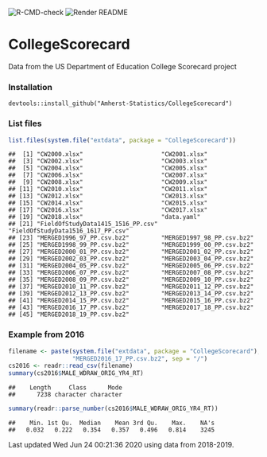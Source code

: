
![R-CMD-check](https://github.com/Amherst-Statistics/CollegeScorecard/workflows/R-CMD-check/badge.svg)
![Render
README](https://github.com/Amherst-Statistics/CollegeScorecard/workflows/Render%20README/badge.svg)

# CollegeScorecard

Data from the US Department of Education College Scorecard project

### Installation

`devtools::install_github("Amherst-Statistics/CollegeScorecard")`

### List files

``` r
list.files(system.file("extdata", package = "CollegeScorecard"))
```

    ##  [1] "CW2000.xlsx"                      "CW2001.xlsx"                     
    ##  [3] "CW2002.xlsx"                      "CW2003.xlsx"                     
    ##  [5] "CW2004.xlsx"                      "CW2005.xlsx"                     
    ##  [7] "CW2006.xlsx"                      "CW2007.xlsx"                     
    ##  [9] "CW2008.xlsx"                      "CW2009.xlsx"                     
    ## [11] "CW2010.xlsx"                      "CW2011.xlsx"                     
    ## [13] "CW2012.xlsx"                      "CW2013.xlsx"                     
    ## [15] "CW2014.xlsx"                      "CW2015.xlsx"                     
    ## [17] "CW2016.xlsx"                      "CW2017.xlsx"                     
    ## [19] "CW2018.xlsx"                      "data.yaml"                       
    ## [21] "FieldOfStudyData1415_1516_PP.csv" "FieldOfStudyData1516_1617_PP.csv"
    ## [23] "MERGED1996_97_PP.csv.bz2"         "MERGED1997_98_PP.csv.bz2"        
    ## [25] "MERGED1998_99_PP.csv.bz2"         "MERGED1999_00_PP.csv.bz2"        
    ## [27] "MERGED2000_01_PP.csv.bz2"         "MERGED2001_02_PP.csv.bz2"        
    ## [29] "MERGED2002_03_PP.csv.bz2"         "MERGED2003_04_PP.csv.bz2"        
    ## [31] "MERGED2004_05_PP.csv.bz2"         "MERGED2005_06_PP.csv.bz2"        
    ## [33] "MERGED2006_07_PP.csv.bz2"         "MERGED2007_08_PP.csv.bz2"        
    ## [35] "MERGED2008_09_PP.csv.bz2"         "MERGED2009_10_PP.csv.bz2"        
    ## [37] "MERGED2010_11_PP.csv.bz2"         "MERGED2011_12_PP.csv.bz2"        
    ## [39] "MERGED2012_13_PP.csv.bz2"         "MERGED2013_14_PP.csv.bz2"        
    ## [41] "MERGED2014_15_PP.csv.bz2"         "MERGED2015_16_PP.csv.bz2"        
    ## [43] "MERGED2016_17_PP.csv.bz2"         "MERGED2017_18_PP.csv.bz2"        
    ## [45] "MERGED2018_19_PP.csv.bz2"

### Example from 2016

``` r
filename <- paste(system.file("extdata", package = "CollegeScorecard"), 
                  "MERGED2016_17_PP.csv.bz2", sep = "/")
cs2016 <- readr::read_csv(filename)
summary(cs2016$MALE_WDRAW_ORIG_YR4_RT)
```

    ##    Length     Class      Mode 
    ##      7238 character character

``` r
summary(readr::parse_number(cs2016$MALE_WDRAW_ORIG_YR4_RT))
```

    ##    Min. 1st Qu.  Median    Mean 3rd Qu.    Max.    NA's 
    ##   0.032   0.222   0.354   0.357   0.496   0.814    3245

Last updated Wed Jun 24 00:21:36 2020 using data from 2018-2019.
